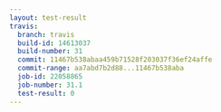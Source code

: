 ```yaml
---
layout: test-result
travis:
  branch: travis
  build-id: 14613037
  build-number: 31
  commit: 11467b538abaa459b71528f203037f36ef24affe
  commit-range: aa7abd7b2d88...11467b538aba
  job-id: 22058865
  job-number: 31.1
  test-result: 0
---
```

